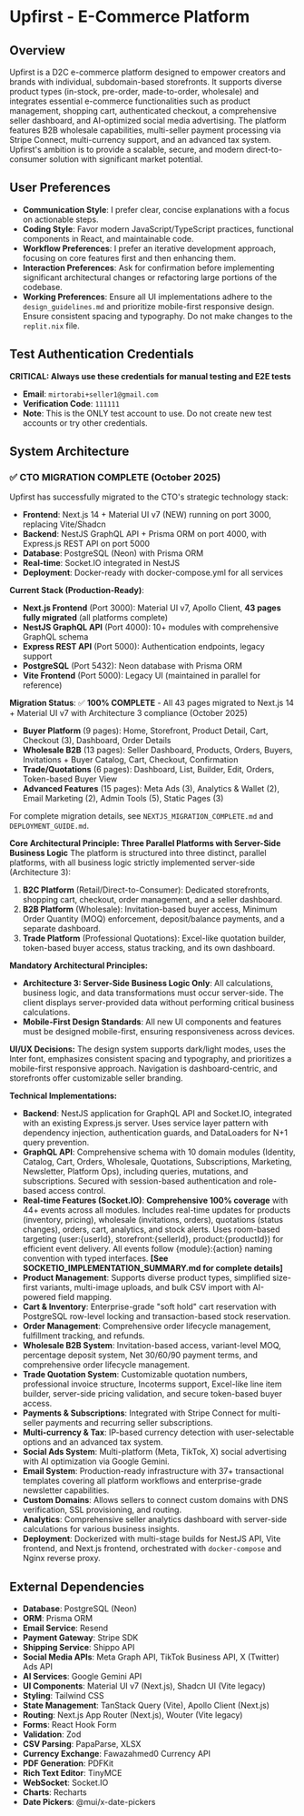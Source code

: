 # Upfirst - E-Commerce Platform

## Overview
Upfirst is a D2C e-commerce platform designed to empower creators and brands with individual, subdomain-based storefronts. It supports diverse product types (in-stock, pre-order, made-to-order, wholesale) and integrates essential e-commerce functionalities such as product management, shopping cart, authenticated checkout, a comprehensive seller dashboard, and AI-optimized social media advertising. The platform features B2B wholesale capabilities, multi-seller payment processing via Stripe Connect, multi-currency support, and an advanced tax system. Upfirst's ambition is to provide a scalable, secure, and modern direct-to-consumer solution with significant market potential.

## User Preferences
- **Communication Style**: I prefer clear, concise explanations with a focus on actionable steps.
- **Coding Style**: Favor modern JavaScript/TypeScript practices, functional components in React, and maintainable code.
- **Workflow Preferences**: I prefer an iterative development approach, focusing on core features first and then enhancing them.
- **Interaction Preferences**: Ask for confirmation before implementing significant architectural changes or refactoring large portions of the codebase.
- **Working Preferences**: Ensure all UI implementations adhere to the `design_guidelines.md` and prioritize mobile-first responsive design. Ensure consistent spacing and typography. Do not make changes to the `replit.nix` file.

## Test Authentication Credentials
**CRITICAL: Always use these credentials for manual testing and E2E tests**
- **Email**: `mirtorabi+seller1@gmail.com`
- **Verification Code**: `111111`
- **Note**: This is the ONLY test account to use. Do not create new test accounts or try other credentials.

## System Architecture

### ✅ **CTO MIGRATION COMPLETE** (October 2025)
Upfirst has successfully migrated to the CTO's strategic technology stack:
- **Frontend**: Next.js 14 + Material UI v7 (NEW) running on port 3000, replacing Vite/Shadcn
- **Backend**: NestJS GraphQL API + Prisma ORM on port 4000, with Express.js REST API on port 5000
- **Database**: PostgreSQL (Neon) with Prisma ORM
- **Real-time**: Socket.IO integrated in NestJS
- **Deployment**: Docker-ready with docker-compose.yml for all services

**Current Stack (Production-Ready)**:
- **Next.js Frontend** (Port 3000): Material UI v7, Apollo Client, **43 pages fully migrated** (all platforms complete)
- **NestJS GraphQL API** (Port 4000): 10+ modules with comprehensive GraphQL schema
- **Express REST API** (Port 5000): Authentication endpoints, legacy support
- **PostgreSQL** (Port 5432): Neon database with Prisma ORM
- **Vite Frontend** (Port 5000): Legacy UI (maintained in parallel for reference)

**Migration Status**: ✅ **100% COMPLETE** - All 43 pages migrated to Next.js 14 + Material UI v7 with Architecture 3 compliance (October 2025)
- **Buyer Platform** (9 pages): Home, Storefront, Product Detail, Cart, Checkout (3), Dashboard, Order Details
- **Wholesale B2B** (13 pages): Seller Dashboard, Products, Orders, Buyers, Invitations + Buyer Catalog, Cart, Checkout, Confirmation
- **Trade/Quotations** (6 pages): Dashboard, List, Builder, Edit, Orders, Token-based Buyer View
- **Advanced Features** (15 pages): Meta Ads (3), Analytics & Wallet (2), Email Marketing (2), Admin Tools (5), Static Pages (3)

For complete migration details, see `NEXTJS_MIGRATION_COMPLETE.md` and `DEPLOYMENT_GUIDE.md`.

**Core Architectural Principle: Three Parallel Platforms with Server-Side Business Logic**
The platform is structured into three distinct, parallel platforms, with all business logic strictly implemented server-side (Architecture 3):
1.  **B2C Platform** (Retail/Direct-to-Consumer): Dedicated storefronts, shopping cart, checkout, order management, and a seller dashboard.
2.  **B2B Platform** (Wholesale): Invitation-based buyer access, Minimum Order Quantity (MOQ) enforcement, deposit/balance payments, and a separate dashboard.
3.  **Trade Platform** (Professional Quotations): Excel-like quotation builder, token-based buyer access, status tracking, and its own dashboard.

**Mandatory Architectural Principles:**
-   **Architecture 3: Server-Side Business Logic Only**: All calculations, business logic, and data transformations must occur server-side. The client displays server-provided data without performing critical business calculations.
-   **Mobile-First Design Standards**: All new UI components and features must be designed mobile-first, ensuring responsiveness across devices.

**UI/UX Decisions:**
The design system supports dark/light modes, uses the Inter font, emphasizes consistent spacing and typography, and prioritizes a mobile-first responsive approach. Navigation is dashboard-centric, and storefronts offer customizable seller branding.

**Technical Implementations:**
-   **Backend**: NestJS application for GraphQL API and Socket.IO, integrated with an existing Express.js server. Uses service layer pattern with dependency injection, authentication guards, and DataLoaders for N+1 query prevention.
-   **GraphQL API**: Comprehensive schema with 10 domain modules (Identity, Catalog, Cart, Orders, Wholesale, Quotations, Subscriptions, Marketing, Newsletter, Platform Ops), including queries, mutations, and subscriptions. Secured with session-based authentication and role-based access control.
-   **Real-time Features (Socket.IO)**: **Comprehensive 100% coverage** with 44+ events across all modules. Includes real-time updates for products (inventory, pricing), wholesale (invitations, orders), quotations (status changes), orders, cart, analytics, and stock alerts. Uses room-based targeting (user:{userId}, storefront:{sellerId}, product:{productId}) for efficient event delivery. All events follow {module}:{action} naming convention with typed interfaces. **[See SOCKETIO_IMPLEMENTATION_SUMMARY.md for complete details]**
-   **Product Management**: Supports diverse product types, simplified size-first variants, multi-image uploads, and bulk CSV import with AI-powered field mapping.
-   **Cart & Inventory**: Enterprise-grade "soft hold" cart reservation with PostgreSQL row-level locking and transaction-based stock reservation.
-   **Order Management**: Comprehensive order lifecycle management, fulfillment tracking, and refunds.
-   **Wholesale B2B System**: Invitation-based access, variant-level MOQ, percentage deposit system, Net 30/60/90 payment terms, and comprehensive order lifecycle management.
-   **Trade Quotation System**: Customizable quotation numbers, professional invoice structure, Incoterms support, Excel-like line item builder, server-side pricing validation, and secure token-based buyer access.
-   **Payments & Subscriptions**: Integrated with Stripe Connect for multi-seller payments and recurring seller subscriptions.
-   **Multi-currency & Tax**: IP-based currency detection with user-selectable options and an advanced tax system.
-   **Social Ads System**: Multi-platform (Meta, TikTok, X) social advertising with AI optimization via Google Gemini.
-   **Email System**: Production-ready infrastructure with 37+ transactional templates covering all platform workflows and enterprise-grade newsletter capabilities.
-   **Custom Domains**: Allows sellers to connect custom domains with DNS verification, SSL provisioning, and routing.
-   **Analytics**: Comprehensive seller analytics dashboard with server-side calculations for various business insights.
-   **Deployment**: Dockerized with multi-stage builds for NestJS API, Vite frontend, and Next.js frontend, orchestrated with `docker-compose` and Nginx reverse proxy.

## External Dependencies
-   **Database**: PostgreSQL (Neon)
-   **ORM**: Prisma ORM
-   **Email Service**: Resend
-   **Payment Gateway**: Stripe SDK
-   **Shipping Service**: Shippo API
-   **Social Media APIs**: Meta Graph API, TikTok Business API, X (Twitter) Ads API
-   **AI Services**: Google Gemini API
-   **UI Components**: Material UI v7 (Next.js), Shadcn UI (Vite legacy)
-   **Styling**: Tailwind CSS
-   **State Management**: TanStack Query (Vite), Apollo Client (Next.js)
-   **Routing**: Next.js App Router (Next.js), Wouter (Vite legacy)
-   **Forms**: React Hook Form
-   **Validation**: Zod
-   **CSV Parsing**: PapaParse, XLSX
-   **Currency Exchange**: Fawazahmed0 Currency API
-   **PDF Generation**: PDFKit
-   **Rich Text Editor**: TinyMCE
-   **WebSocket**: Socket.IO
-   **Charts**: Recharts
-   **Date Pickers**: @mui/x-date-pickers
